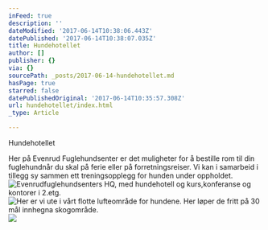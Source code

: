 ```yaml
---
inFeed: true
description: ''
dateModified: '2017-06-14T10:38:06.443Z'
datePublished: '2017-06-14T10:38:07.035Z'
title: Hundehotellet
author: []
publisher: {}
via: {}
sourcePath: _posts/2017-06-14-hundehotellet.md
hasPage: true
starred: false
datePublishedOriginal: '2017-06-14T10:35:57.308Z'
url: hundehotellet/index.html
_type: Article

---
```

Hundehotellet

Her på Evenrud Fuglehundsenter er det muligheter for å bestille rom til din fuglehundnår du skal på ferie eller på forretningsreiser. Vi kan i samarbeid i tillegg sy sammen ett treningsopplegg for hunden under oppholdet.
![Evenrudfuglehundsenters HQ, med hundehotell og kurs,konferanse og kontorer i 2.etg. ](https://the-grid-user-content.s3-us-west-2.amazonaws.com/04b46b31-8917-4959-be69-af72c5d31bab.jpg)
![Her er vi ute i vårt flotte lufteområde for hundene. Her løper de fritt på 30 mål innhegna skogområde.](https://the-grid-user-content.s3-us-west-2.amazonaws.com/3c0a4520-fc52-4875-b38e-9bdc62bbced1.jpg)
![](https://the-grid-user-content.s3-us-west-2.amazonaws.com/d3834103-d6f1-43fd-9e05-692ef14e030f.jpg)